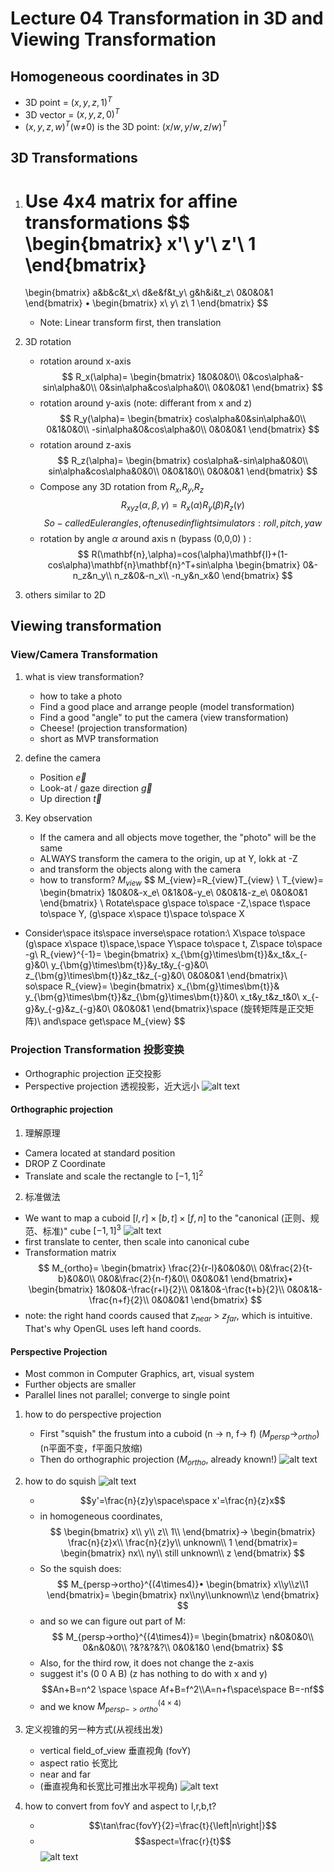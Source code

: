 # Lecture 04 Transformation in 3D and Viewing Transformation

## Homogeneous coordinates in 3D
- 3D point = $(x,y,z,1)^T$
- 3D vector = $(x,y,z,0)^T$
- $(x,y,z,w)^T$(w≠0) is the 3D point: $(x/w,y/w,z/w)^T$


## 3D Transformations
1. Use 4x4 matrix for affine transformations
    $$
    \begin{bmatrix}
        x'\\
        y'\\
        z'\\
        1
    \end{bmatrix}
    =
    \begin{bmatrix}
        a&b&c&t_x\\
        d&e&f&t_y\\
        g&h&i&t_z\\
        0&0&0&1
    \end{bmatrix}
    •
    \begin{bmatrix}
        x\\
        y\\
        z\\
        1
    \end{bmatrix}
    $$
    - Note: Linear transform first, then translation
2. 3D rotation
   - rotation around x-axis
   $$
   R_x(\alpha)=
   \begin{bmatrix}
       1&0&0&0\\
       0&cos\alpha&-sin\alpha&0\\
       0&sin\alpha&cos\alpha&0\\
       0&0&0&1
   \end{bmatrix}
   $$
   - rotation around y-axis (note: differant from x and z)
   $$
   R_y(\alpha)=
   \begin{bmatrix}
       cos\alpha&0&sin\alpha&0\\
       0&1&0&0\\
       -sin\alpha&0&cos\alpha&0\\
       0&0&0&1
   \end{bmatrix}
   $$
   - rotation around z-axis
   $$
   R_z(\alpha)=
   \begin{bmatrix}
       cos\alpha&-sin\alpha&0&0\\
       sin\alpha&cos\alpha&0&0\\
       0&0&1&0\\
       0&0&0&1
   \end{bmatrix}
   $$
   - Compose any 3D rotation from $R_x$,$R_y$,$R_z$
   $$
   R_{xyz}(\alpha,\beta,\gamma) = 
   R_x(\alpha)R_y(\beta)R_z(\gamma)
   $$
   $$
   So-called Euler angles, often used in flight simulators: roll, pitch, yaw
   $$
   - rotation by angle $\alpha$ around axis n (bypass (0,0,0) ) :
    $$
    R(\mathbf{n},\alpha)=cos(\alpha)\mathbf{I}+(1-cos\alpha)\mathbf{n}\mathbf{n}^T+sin\alpha
    \begin{bmatrix}
        0&-n_z&n_y\\
        n_z&0&-n_x\\
        -n_y&n_x&0
    \end{bmatrix}
    $$
  
3. others similar to 2D


## Viewing transformation

### View/Camera Transformation

1. what is view transformation?
   - how to take a photo
   - Find a good place and arrange people (model transformation)
   - Find a good "angle" to put the camera (view transformation)
   - Cheese! (projection transformation)
   - short as MVP transformation

2. define the camera
   - Position $\vec{e}$
   - Look-at / gaze direction $\vec{g}$
   - Up direction $\vec{t}$

3. Key observation
   - If the camera and all objects move together, the "photo" will be the same
   - ALWAYS transform the camera to the origin, up at Y, lokk at -Z
   - and transform the objects along with the camera
   - how to transform? $M_{view}$
$$
M_{view}=R_{view}T_{view}
\\
T_{view}=
\begin{bmatrix}
    1&0&0&-x_e\\
    0&1&0&-y_e\\
    0&0&1&-z_e\\
    0&0&0&1
\end{bmatrix}
\\
Rotate\space g\space to\space -Z,\space t\space to\space Y, (g\space x\space t)\space to\space X
- Consider\space its\space inverse\space rotation:\\
X\space to\space (g\space x\space t)\space,\space Y\space to\space t, Z\space to\space -g\\
R_{view}^{-1}=
\begin{bmatrix}
    x_{\bm{g}\times\bm{t}}&x_t&x_{-g}&0\\
    y_{\bm{g}\times\bm{t}}&y_t&y_{-g}&0\\ 
    z_{\bm{g}\times\bm{t}}&z_t&z_{-g}&0\\
    0&0&0&1
\end{bmatrix}\\
so\space R_{view}=
\begin{bmatrix}
    x_{\bm{g}\times\bm{t}}& y_{\bm{g}\times\bm{t}}&z_{\bm{g}\times\bm{t}}&0\\
    x_t&y_t&z_t&0\\
    x_{-g}&y_{-g}&z_{-g}&0\\
    0&0&0&1
\end{bmatrix}\space (旋转矩阵是正交矩阵)\\
and\space get\space M_{view}
$$

### Projection Transformation 投影变换
- Orthographic projection 正交投影 
- Perspective projection 透视投影，近大远小
![alt text](image-4.png)

#### Orthographic projection
   1. 理解原理
   - Camera located at standard position
   - DROP Z Coordinate
   - Translate and scale the rectangle to $[-1,1]^2$
  
   2. 标准做法
   - We want to map a cuboid $[l, r] \times [b, t] \times [f, n]$ to the "canonical (正则、规范、标准)" cube $[-1,1]^3$
   ![alt text](image-5.png)
   - first translate to center, then scale into canonical cube
   - Transformation matrix
   $$
   M_{ortho}=
   \begin{bmatrix}
    \frac{2}{r-l}&0&0&0\\
    0&\frac{2}{t-b}&0&0\\
    0&0&\frac{2}{n-f}&0\\
    0&0&0&1
   \end{bmatrix}•
   \begin{bmatrix}
    1&0&0&-\frac{r+l}{2}\\
    0&1&0&-\frac{t+b}{2}\\
    0&0&1&-\frac{n+f}{2}\\
    0&0&0&1
   \end{bmatrix}
   $$
   - note: the right hand coords caused that $z_{near}$ > $z_{far}$, which is intuitive. That's why OpenGL uses left hand coords.

#### Perspective Projection
  - Most common in Computer Graphics, art, visual system
  - Further objects are smaller
  - Parallel lines not parallel; converge to single point
1. how to do perspective projection
   - First "squish" the frustum into a cuboid (n -> n, f-> f) ($M_{persp}$->$_{ortho}$) (n平面不变，f平面只放缩)
   - Then do orthographic projection ($M_{ortho}$, already known!)
    ![alt text](image-6.png)

2. how to do squish
   ![alt text](image-7.png)
   - $$y'=\frac{n}{z}y\space\space x'=\frac{n}{z}x$$
   - in homogeneous coordinates,
   $$
   \begin{bmatrix}
    x\\
    y\\
    z\\
    1\\
   \end{bmatrix}->
   \begin{bmatrix}
    \frac{n}{z}x\\
    \frac{n}{z}y\\
    unknown\\
    1
   \end{bmatrix}=
   \begin{bmatrix}
    nx\\
    ny\\
    still unknown\\
    z
   \end{bmatrix}
   $$
   - So the squish does:
    $$
    M_{persp->ortho}^{(4\times4)}•
    \begin{bmatrix}
        x\\y\\z\\1
    \end{bmatrix}=
    \begin{bmatrix}
        nx\\ny\\unknown\\z
    \end{bmatrix}
    $$
    - and so we can figure out part of M:
    $$
    M_{persp->ortho}^{(4\times4)}=
    \begin{bmatrix}
        n&0&0&0\\
        0&n&0&0\\
        ?&?&?&?\\
        0&0&1&0
    \end{bmatrix}
    $$
    - Also, for the third row, it does not change the z-axis
    - suggest it's (0 0 A B) (z has nothing to do with x and y)
    $$An+B=n^2 \space \space Af+B=f^2\\A=n+f\space\space B=-nf$$
    - and we know $M_{persp->ortho}^{(4\times4)}$
    
3. 定义视锥的另一种方式(从视线出发)
   - vertical field_of_view 垂直视角 (fovY)
   - aspect ratio 长宽比
   - near and far
   - (垂直视角和长宽比可推出水平视角)
    ![alt text](image-8.png)
4. how to convert from fovY and aspect to l,r,b,t?
   - $$\tan\frac{fovY}{2}=\frac{t}{\left|n\right|}$$
   - $$aspect=\frac{r}{t}$$
    ![alt text](image-9.png)

